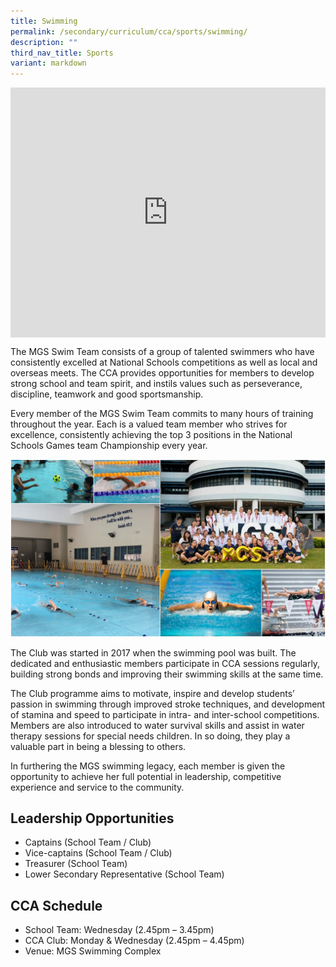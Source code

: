 ```yaml
---
title: Swimming
permalink: /secondary/curriculum/cca/sports/swimming/
description: ""
third_nav_title: Sports
variant: markdown
---
```

<div style="width:100%; height:400px">
  <iframe class="ive_eobj_center" allowfullscreen="" frameborder="0" src="https://www.youtube.com/embed/5vyG-tuJXuA" height="100%" width="100%">
  </iframe>
</div>


The MGS Swim Team consists of a group of talented swimmers who have consistently excelled at National Schools competitions as well as local and overseas meets. The CCA provides opportunities for members to develop strong school and team spirit, and instils values such as perseverance, discipline, teamwork and good sportsmanship.

Every member of the MGS Swim Team commits to many hours of training throughout the year. Each is a valued team member who strives for excellence, consistently achieving the top 3 positions in the National Schools Games team Championship every year.

![](/images/Sec_cca/swimming-2020.jpg)

The Club was started in 2017 when the swimming pool was built. The dedicated and enthusiastic members participate in CCA sessions regularly, building strong bonds and improving their swimming skills at the same time.

The Club programme aims to motivate, inspire and develop students’ passion in swimming through improved stroke techniques, and development of stamina and speed to participate in intra- and inter-school competitions. Members are also introduced to water survival skills and assist in water therapy sessions for special needs children. In so doing, they play a valuable part in being a blessing to others.

In furthering the MGS swimming legacy, each member is given the opportunity to achieve her full potential in leadership, competitive experience and service to the community.


## Leadership Opportunities

* Captains (School Team / Club)
* Vice-captains (School Team / Club)
* Treasurer (School Team)
* Lower Secondary Representative (School Team)


## CCA Schedule

* School Team: Wednesday (2.45pm – 3.45pm) 
* CCA Club: Monday &amp; Wednesday (2.45pm – 4.45pm)
* Venue: MGS Swimming Complex